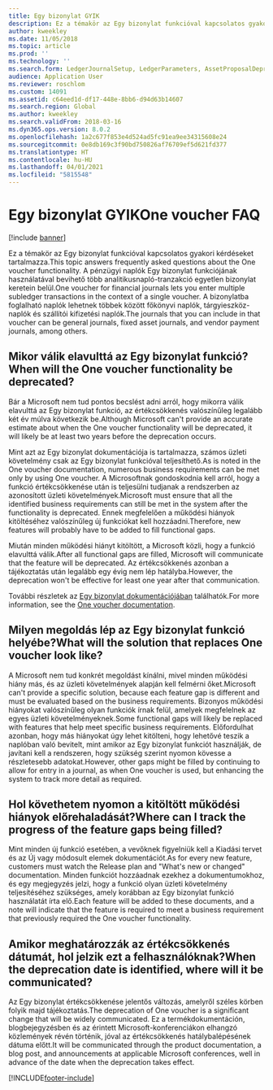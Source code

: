 ```yaml
---
title: Egy bizonylat GYIK
description: Ez a témakör az Egy bizonylat funkcióval kapcsolatos gyakori kérdéseket tartalmazza. A pénzügyi naplók (főkönyvi napló, tárgyieszköz-napló, szállítói kifizetési napló és így tovább) Egy bizonylat funkciójának használatával bevihető több analitikusnapló-tranzakció egyetlen bizonylat keretein belül.
author: kweekley
ms.date: 11/05/2018
ms.topic: article
ms.prod: ''
ms.technology: ''
ms.search.form: LedgerJournalSetup, LedgerParameters, AssetProposalDepreciation
audience: Application User
ms.reviewer: roschlom
ms.custom: 14091
ms.assetid: c64eed1d-df17-448e-8bb6-d94d63b14607
ms.search.region: Global
ms.author: kweekley
ms.search.validFrom: 2018-03-16
ms.dyn365.ops.version: 8.0.2
ms.openlocfilehash: 1a2c677f853e4d524ad5fc91ea9ee34315608e24
ms.sourcegitcommit: 0e8db169c3f90bd750826af76709ef5d621fd377
ms.translationtype: HT
ms.contentlocale: hu-HU
ms.lasthandoff: 04/01/2021
ms.locfileid: "5815548"
---
```

# <a name="one-voucher-faq"></a><span data-ttu-id="a2a0c-104">Egy bizonylat GYIK</span><span class="sxs-lookup"><span data-stu-id="a2a0c-104">One voucher FAQ</span></span>

[!include [banner](../includes/banner.md)]

<span data-ttu-id="a2a0c-105">Ez a témakör az Egy bizonylat funkcióval kapcsolatos gyakori kérdéseket tartalmazza.</span><span class="sxs-lookup"><span data-stu-id="a2a0c-105">This topic answers frequently asked questions about the One voucher functionality.</span></span> <span data-ttu-id="a2a0c-106">A pénzügyi naplók Egy bizonylat funkciójának használatával bevihető több analitikusnapló-tranzakció egyetlen bizonylat keretein belül.</span><span class="sxs-lookup"><span data-stu-id="a2a0c-106">One voucher for financial journals lets you enter multiple subledger transactions in the context of a single voucher.</span></span> <span data-ttu-id="a2a0c-107">A bizonylatba foglalható naplók lehetnek többek között főkönyvi naplók, tárgyieszköz-naplók és szállítói kifizetési naplók.</span><span class="sxs-lookup"><span data-stu-id="a2a0c-107">The journals that you can include in that voucher can be general journals, fixed asset journals, and vendor payment journals, among others.</span></span>

## <a name="when-will-the-one-voucher-functionality-be-deprecated"></a><span data-ttu-id="a2a0c-108">Mikor válik elavulttá az Egy bizonylat funkció?</span><span class="sxs-lookup"><span data-stu-id="a2a0c-108">When will the One voucher functionality be deprecated?</span></span>

<span data-ttu-id="a2a0c-109">Bár a Microsoft nem tud pontos becslést adni arról, hogy mikorra válik elavulttá az Egy bizonylat funkció, az értékcsökkenés valószínűleg legalább két év múlva következik be.</span><span class="sxs-lookup"><span data-stu-id="a2a0c-109">Although Microsoft can't provide an accurate estimate about when the One voucher functionality will be deprecated, it will likely be at least two years before the deprecation occurs.</span></span>

<span data-ttu-id="a2a0c-110">Mint azt az Egy bizonylat dokumentációja is tartalmazza, számos üzleti követelmény csak az Egy bizonylat funkcióval teljesíthető.</span><span class="sxs-lookup"><span data-stu-id="a2a0c-110">As is noted in the One voucher documentation, numerous business requirements can be met only by using One voucher.</span></span> <span data-ttu-id="a2a0c-111">A Microsoftnak gondoskodnia kell arról, hogy a funkció értékcsökkenése után is teljesülni tudjanak a rendszerben az azonosított üzleti követelmények.</span><span class="sxs-lookup"><span data-stu-id="a2a0c-111">Microsoft must ensure that all the identified business requirements can still be met in the system after the functionality is deprecated.</span></span> <span data-ttu-id="a2a0c-112">Ennek megfelelően a működési hiányok kitöltéséhez valószínűleg új funkciókat kell hozzáadni.</span><span class="sxs-lookup"><span data-stu-id="a2a0c-112">Therefore, new features will probably have to be added to fill functional gaps.</span></span>

<span data-ttu-id="a2a0c-113">Miután minden működési hiányt kitöltött, a Microsoft közli, hogy a funkció elavulttá válik.</span><span class="sxs-lookup"><span data-stu-id="a2a0c-113">After all functional gaps are filled, Microsoft will communicate that the feature will be deprecated.</span></span> <span data-ttu-id="a2a0c-114">Az értékcsökkenés azonban a tájékoztatás után legalább egy évig nem lép hatályba.</span><span class="sxs-lookup"><span data-stu-id="a2a0c-114">However, the deprecation won't be effective for least one year after that communication.</span></span>

<span data-ttu-id="a2a0c-115">További részletek az [Egy bizonylat dokumentációjában](one-voucher.md) találhatók.</span><span class="sxs-lookup"><span data-stu-id="a2a0c-115">For more information, see the [One voucher documentation](one-voucher.md).</span></span>

## <a name="what-will-the-solution-that-replaces-one-voucher-look-like"></a><span data-ttu-id="a2a0c-116">Milyen megoldás lép az Egy bizonylat funkció helyébe?</span><span class="sxs-lookup"><span data-stu-id="a2a0c-116">What will the solution that replaces One voucher look like?</span></span>

<span data-ttu-id="a2a0c-117">A Microsoft nem tud konkrét megoldást kínálni, mivel minden működési hiány más, és az üzleti követelmények alapján kell felmérni őket.</span><span class="sxs-lookup"><span data-stu-id="a2a0c-117">Microsoft can't provide a specific solution, because each feature gap is different and must be evaluated based on the business requirements.</span></span> <span data-ttu-id="a2a0c-118">Bizonyos működési hiányokat valószínűleg olyan funkciók írnak felül, amelyek megfelelnek az egyes üzleti követelményeknek.</span><span class="sxs-lookup"><span data-stu-id="a2a0c-118">Some functional gaps will likely be replaced with features that help meet specific business requirements.</span></span> <span data-ttu-id="a2a0c-119">Előfordulhat azonban, hogy más hiányokat úgy lehet kitölteni, hogy lehetővé teszik a naplóban való bevitelt, mint amikor az Egy bizonylat funkciót használják, de javítani kell a rendszeren, hogy szükség szerint nyomon kövesse a részletesebb adatokat.</span><span class="sxs-lookup"><span data-stu-id="a2a0c-119">However, other gaps might be filled by continuing to allow for entry in a journal, as when One voucher is used, but enhancing the system to track more detail as required.</span></span>

## <a name="where-can-i-track-the-progress-of-the-feature-gaps-being-filled"></a><span data-ttu-id="a2a0c-120">Hol követhetem nyomon a kitöltött működési hiányok előrehaladását?</span><span class="sxs-lookup"><span data-stu-id="a2a0c-120">Where can I track the progress of the feature gaps being filled?</span></span>

<span data-ttu-id="a2a0c-121">Mint minden új funkció esetében, a vevőknek figyelniük kell a Kiadási tervet és az Új vagy módosult elemek dokumentációt.</span><span class="sxs-lookup"><span data-stu-id="a2a0c-121">As for every new feature, customers must watch the Release plan and "What's new or changed" documentation.</span></span> <span data-ttu-id="a2a0c-122">Minden funkciót hozzáadnak ezekhez a dokumentumokhoz, és egy megjegyzés jelzi, hogy a funkció olyan üzleti követelmény teljesítéséhez szükséges, amely korábban az Egy bizonylat funkció használatát írta elő.</span><span class="sxs-lookup"><span data-stu-id="a2a0c-122">Each feature will be added to these documents, and a note will indicate that the feature is required to meet a business requirement that previously required the One voucher functionality.</span></span>

## <a name="when-the-deprecation-date-is-identified-where-will-it-be-communicated"></a><span data-ttu-id="a2a0c-123">Amikor meghatározzák az értékcsökkenés dátumát, hol jelzik ezt a felhasználóknak?</span><span class="sxs-lookup"><span data-stu-id="a2a0c-123">When the deprecation date is identified, where will it be communicated?</span></span>

<span data-ttu-id="a2a0c-124">Az Egy bizonylat értékcsökkenése jelentős változás, amelyről széles körben folyik majd tájékoztatás.</span><span class="sxs-lookup"><span data-stu-id="a2a0c-124">The deprecation of One voucher is a significant change that will be widely communicated.</span></span> <span data-ttu-id="a2a0c-125">Ez a termékdokumentáción, blogbejegyzésben és az érintett Microsoft-konferenciákon elhangzó közlemények révén történik, jóval az értékcsökkenés hatálybalépésének dátuma előtt.</span><span class="sxs-lookup"><span data-stu-id="a2a0c-125">It will be communicated through the product documentation, a blog post, and announcements at applicable Microsoft conferences, well in advance of the date when the deprecation takes effect.</span></span>


[!INCLUDE[footer-include](../../includes/footer-banner.md)]